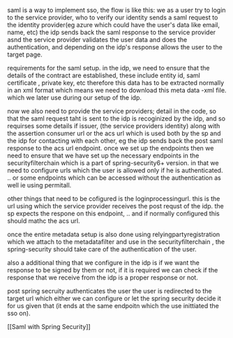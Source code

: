 saml is a way to implement sso, the flow is like this:
we as a user try to login to the service provider, 
who to verify our identity sends a saml request to the identity provider(eg azure which could have the user's data like email, name, etc) the idp sends back the saml response to the service provider asnd the service provider validates the user data and does the authentication, and depending on the idp's response allows the user to the target page.

requirements for the saml setup.
in the idp, we need to ensure that the details of the contract are established, these include entity id, saml certificate , private key, etc therefore this data has to be extracted normally in an xml format which means we need to download this meta data -xml file. which we later use during our setup of the idp.

now we also need to provide the service providers; detail in the code, so that the saml request taht is sent to the idp is recoginized by the idp, and so requirses some details if issuer, (the service providers identity) along with the assertion consumer url or the acs url which is used both by the sp and the idp for contacting with each other, eg the idp sends back the post saml response to the acs url endpoint.
once we set up the endpoints then we need to ensure that we have set up the necessary endpoints in the securityfilterchain which is a part of spring-security6+ version.
in that we need to configure urls which the user is allowed only if he is authenticated. .. or some endpoints which can be accessed without the authentication as well ie using permitall.

other things that need to be cofigured is the loginprocessingurl.
this is the url using which the service provider receives the post requst of the idp.
the sp expects the respone on this endpoint, .. and if normally configured this should mathc the acs url.

once the entire metadata setup is also done using relyingpartyregistration which we attach to the metadatafilter and use in the securityfilterchain , the spring-security should take care of the authentication of the user.

also a additional thing that we configure in the idp is if we want the response to be signed by them or not, if it is required we can check if the response that we receive from the idp is a proper response or not. 

post spring secruity authenticates the user the user is redirected to the target url which either we can configure or let the spring security decide it for us given that (it ends at the same endpoitn which the use inittiated the sso on).


[[Saml with Spring Security]]
